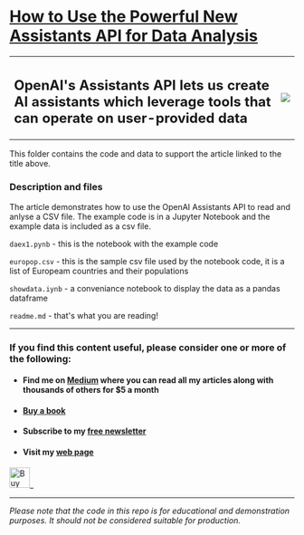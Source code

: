 # [How to Use the Powerful New Assistants API for Data Analysis](https://medium.com/towards-data-science/how-to-use-the-powerful-new-assistants-api-for-data-analysis-c9ea1cab0b53?sk=c8a84186e1438d48760e34c114dc2db5)

<table style="border-style:none;">
<tr>
<td>
<h2>OpenAI's Assistants API lets us create AI assistants which leverage tools that can operate on user-provided data</h2>
</td>
<td>
<img src="https://miro.medium.com/v2/resize:fit:1100/format:webp/0*Os4M1zBevrurAaOz" >
</td>

</tr>
</table>




This folder contains the code and data to support the article linked to the title above.

### Description and files

The article demonstrates how to use the OpenAI Assistants API to read and anlyse a CSV file.
The example code is in a Jupyter Notebook and the example data is included as a csv file.

`daex1.pynb` - this is the notebook with the example code

`europop.csv` - this is the sample csv file used by the notebook code, it is a list of Europeam countries and their populations

`showdata.iynb` - a conveniance notebook to display the data as a pandas dataframe

`readme.md` - that's what you are reading!



---
### If you find this content useful, please consider one or more of the following:

-  #### Find me on  [Medium](https://medium.com/@alan-jones) where you can read all my articles along with thousands of others for $5 a month  
-  #### [Buy a book](https://alanjones.gumroad.com/)
-  #### Subscribe to my [free newsletter](https://technofile.substack.com/)
-  #### Visit my [web page](alanjones2.github.io)

<a href='https://ko-fi.com/M4M64THKG' target='_blank'><img height='36' style='border:0px;height:36px;' src='https://storage.ko-fi.com/cdn/kofi2.png?v=3' border='0' alt='Buy Me a Coffee at ko-fi.com' /></a>_

---

_Please note that the code in this repo is for educational and demonstration purposes. It should not be considered suitable for production._